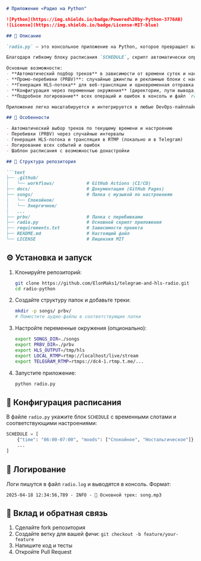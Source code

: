 ```markdown
# Приложение «Радио на Python"

![Python](https://img.shields.io/badge/Powered%20by-Python-3776AB)
![License](https://img.shields.io/badge/License-MIT-blue)

## 📖 Описание

`radio.py` — это консольное приложение на Python, которое превращает ваш каталог аудио-дорожек в полноценную интернет-радиостанцию с динамическим плейлистом и настройкой по настроению.

Благодаря гибкому блоку расписания `SCHEDULE`, скрипт автоматически определяет текущий временной интервал и подбирает музыку под заданные настроения: утреннюю бодрость, дневной драйв, вечернюю романтику или спокойную ночную трансляцию.

Основные возможности:
- **Автоматический подбор треков** в зависимости от времени суток и настроений.
- **Промо-перебивки (PRBV)**: случайные джинглы и рекламные блоки с настраиваемыми интервалами.
- **Генерация HLS-потока** для веб-трансляции и одновременная отправка аудио на локальный и удалённый RTMP-сервер (локально и в Telegram).
- **Конфигурация через переменные окружения** (директории, пути вывода, ссылки RTMP) для гибкой настройки без правки кода.
- **Подробное логирование** всех операций и ошибок в консоль и файл `radio.log`.

Приложение легко масштабируется и интегрируется в любые DevOps-пайплайны, а также подходит для самостоятельного запуска на сервере или домашнем компьютере.

## 🚀 Особенности

- Автоматический выбор треков по текущему времени и настроению
- Перебивки (PRBV) через случайные интервалы
- Генерация HLS-потока и трансляция в RTMP (локально и в Telegram)
- Логирование всех событий и ошибок
- Шаблон расписания с возможностью донастройки

## 📂 Структура репозитория

```text
├── .github/
│   └── workflows/            # GitHub Actions (CI/CD)
├── docs/                     # Документация (GitHub Pages)
├── songs/                    # Папка с музыкой по настроениям
│   └── Спокойное/
│   └── Энергичное/
│   ...
├── prbv/                     # Папка с перебивками
├── radio.py                  # Основной скрипт приложения
├── requirements.txt          # Зависимости проекта
├── README.md                 # Настоящий файл
└── LICENSE                   # Лицензия MIT
```

## ⚙️ Установка и запуск

1. Клонируйте репозиторий:
   ```bash
   git clone https://github.com/ElonMaks1/telegram-and-hls-radio.git
   cd radio-python
   ```
   
2. Создайте структуру папок и добавьте треки:
   ```bash
   mkdir -p songs/ prbv/
   # Поместите аудио-файлы в соответствующие папки
   ```
3. Настройте переменные окружения (опционально):
   ```bash
   export SONGS_DIR=./songs
   export PRBV_DIR=./prbv
   export HLS_OUTPUT=/tmp/hls
   export LOCAL_RTMP=rtmp://localhost/live/stream
   export TELEGRAM_RTMP=rtmps://dc4-1.rtmp.t.me/...
   ```
4. Запустите приложение:
   ```bash
   python radio.py
   ```

## 📑 Конфигурация расписания

В файле `radio.py` укажите блок `SCHEDULE` с временными слотами и соответствующими настроениями:

```python
SCHEDULE = [
    {"time": "06:00-07:00", "moods": ["Спокойное", "Ностальгическое"]},
    ...
]
```

## 🔧 Логирование

Логи пишутся в файл `radio.log` и выводятся в консоль. Формат:
```
2025-04-18 12:34:56,789 - INFO - 🎵 Основной трек: song.mp3
```

## 🤝 Вклад и обратная связь

1. Сделайте fork репозитория
2. Создайте ветку для вашей фичи: `git checkout -b feature/your-feature`
3. Напишите код и тесты
4. Откройте Pull Request
